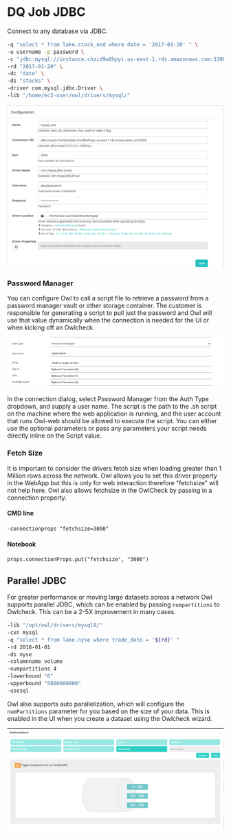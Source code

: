 # DQ Job JDBC

Connect to any database via JDBC.

```bash
-q "select * from lake.stock_eod where date = '2017-01-20' " \
-u username -p password \
-c "jdbc:mysql://instance.chzid9w0hpyi.us-east-1.rds.amazonaws.com:3306" \
-rd "2017-01-20" \
-dc "date" \
-ds "stocks" \
-driver com.mysql.jdbc.Driver \
-lib "/home/ec2-user/owl/drivers/mysql/"
```

![](../../.gitbook/assets/owl-connection.png)

### Password Manager

You can configure Owl to call a script file to retrieve a password from a password manager vault or other storage container. The customer is responsible for generating a script to pull just the password and Owl will use that value dynamically when the connection is needed for the UI or when kicking off an Owlcheck.

![](../../.gitbook/assets/screen-shot-2021-02-10-at-8.55.23-pm.png)

In the connection dialog, select Password Manager from the Auth Type dropdown, and supply a user name. The script is the path to the .sh script on the machine where the web application is running, and the user account that runs Owl-web should be allowed to execute the script. You can either use the optional parameters or pass any parameters your script needs directly inline on the Script value.

### Fetch Size

It is important to consider the drivers fetch size when loading greater than 1 Million rows across the network.  Owl allows you to set this driver property in the WebApp but this is only for web interaction therefore "fetchsize" will not help here.  Owl also allows fetchsize in the OwlCheck by passing in a connection property.

#### CMD line

```
-connectionprops "fetchsize=3000"
```

#### Notebook

```
props.connectionProps.put("fetchsize", "3000")
```

## Parallel JDBC

For greater performance or moving large datasets across a network Owl supports parallel JDBC, which can be enabled by passing `numpartitions` to Owlcheck. This can be a 2-5X improvement in many cases. 

```bash
-lib "/opt/owl/drivers/mysql8/"
-cxn mysql
-q "select * from lake.nyse where trade_date = '${rd}' "
-rd 2018-01-01
-ds nyse
-columnname volume
-numpartitions 4
-lowerbound "0"
-upperbound "5000000000"
-usesql
```

Owl also supports auto parallelization, which will configure the `numPartitions` parameter for you based on the size of your data. This is enabled in the UI when you create a dataset using the Owlcheck wizard.

![](../../.gitbook/assets/screen-shot-2019-10-17-at-4.38.04-pm.png)
